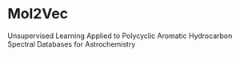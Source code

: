 # Mol2Vec
Unsupervised Learning Applied to Polycyclic Aromatic Hydrocarbon Spectral Databases for Astrochemistry
